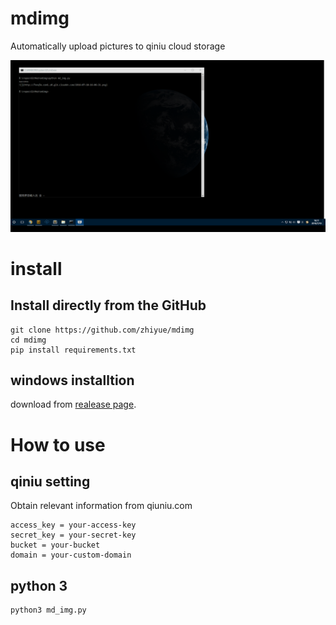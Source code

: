 # mdimg
Automatically upload pictures to qiniu cloud storage

![](show.gif)




# install

## Install directly from the GitHub
```
git clone https://github.com/zhiyue/mdimg
cd mdimg
pip install requirements.txt
```
## windows installtion
download from [realease page](https://github.com/zhiyue/mdimg/releases).



# How to use


## qiniu setting
Obtain relevant information from qiuniu.com
```
access_key = your-access-key
secret_key = your-secret-key
bucket = your-bucket
domain = your-custom-domain
```

## python 3

```python
python3 md_img.py
```

